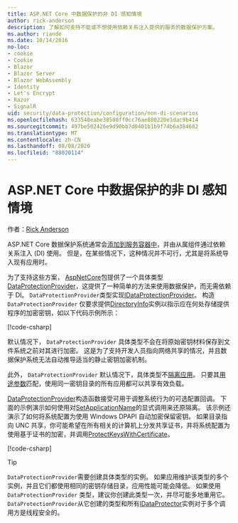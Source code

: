 ```yaml
---
title: ASP.NET Core 中数据保护的非 DI 感知情境
author: rick-anderson
description: 了解如何支持不能或不想使用依赖关系注入提供的服务的数据保护方案。
ms.author: riande
ms.date: 10/14/2016
no-loc:
- cookie
- Cookie
- Blazor
- Blazor Server
- Blazor WebAssembly
- Identity
- Let's Encrypt
- Razor
- SignalR
uid: security/data-protection/configuration/non-di-scenarios
ms.openlocfilehash: 633548eabe38508ff0cc76ae880220e1dac9b414
ms.sourcegitcommit: 497be502426e9d90bb7d0401b1b9f74b6a384682
ms.translationtype: MT
ms.contentlocale: zh-CN
ms.lasthandoff: 08/08/2020
ms.locfileid: "88020114"
---
```

# <a name="non-di-aware-scenarios-for-data-protection-in-aspnet-core"></a>ASP.NET Core 中数据保护的非 DI 感知情境

作者：[Rick Anderson](https://twitter.com/RickAndMSFT)

ASP.NET Core 数据保护系统通常会[添加到服务容器中](xref:security/data-protection/consumer-apis/overview)，并由从属组件通过依赖关系注入 (DI) 使用。 但是，在某些情况下，这种情况并不可行，尤其是将系统导入现有应用时。

为了支持这些方案， [AspNetCore](https://www.nuget.org/packages/Microsoft.AspNetCore.DataProtection.Extensions/)包提供了一个具体类型[DataProtectionProvider](/dotnet/api/Microsoft.AspNetCore.DataProtection.DataProtectionProvider)，这提供了一种简单的方法来使用数据保护，而无需依赖于 DI。 `DataProtectionProvider`类型实现[IDataProtectionProvider](/dotnet/api/microsoft.aspnetcore.dataprotection.idataprotectionprovider)。 构造 `DataProtectionProvider` 仅要求提供[DirectoryInfo](/dotnet/api/system.io.directoryinfo)实例以指示应在何处存储提供程序的加密密钥，如以下代码示例所示：

[!code-csharp[](non-di-scenarios/_static/nodisample1.cs)]

默认情况下， `DataProtectionProvider` 具体类型不会在将原始密钥材料保存到文件系统之前对其进行加密。 这是为了支持开发人员指向网络共享的情况，并且数据保护系统无法自动推导适当的静止密钥加密机制。

此外， `DataProtectionProvider` 默认情况下，具体类型不[隔离应用](xref:security/data-protection/configuration/overview#per-application-isolation)。 只要其[用途参数](xref:security/data-protection/consumer-apis/purpose-strings)匹配，使用同一密钥目录的所有应用都可以共享有效负载。

[DataProtectionProvider](/dotnet/api/microsoft.aspnetcore.dataprotection.dataprotectionprovider)构造函数接受可用于调整系统行为的可选配置回调。 下面的示例演示如何使用对[SetApplicationName](/dotnet/api/microsoft.aspnetcore.dataprotection.dataprotectionbuilderextensions.setapplicationname)的显式调用来还原隔离。 该示例还演示了如何将系统配置为使用 Windows DPAPI 自动加密保留密钥。 如果目录指向 UNC 共享，你可能希望在所有相关的计算机上分发共享证书，并将系统配置为使用基于证书的加密，并调用[ProtectKeysWithCertificate](/dotnet/api/microsoft.aspnetcore.dataprotection.dataprotectionbuilderextensions.protectkeyswithcertificate)。

[!code-csharp[](non-di-scenarios/_static/nodisample2.cs)]

> [!TIP]
> `DataProtectionProvider`需要创建具体类型的实例。 如果应用维护该类型的多个实例，并且它们都使用相同的密钥存储目录，应用性能可能会降低。 如果使用 `DataProtectionProvider` 类型，建议你创建此类型一次，并尽可能多地重用它。 `DataProtectionProvider`从它创建的类型和所有[IDataProtector](/dotnet/api/microsoft.aspnetcore.dataprotection.idataprotector)实例对于多个调用方是线程安全的。

